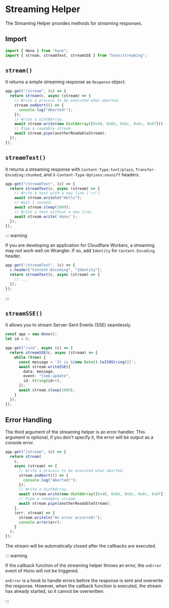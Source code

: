 # Streaming Helper

The Streaming Helper provides methods for streaming responses.

## Import

```ts
import { Hono } from "hono";
import { stream, streamText, streamSSE } from "hono/streaming";
```

## `stream()`

It returns a simple streaming response as `Response` object.

```ts
app.get("/stream", (c) => {
  return stream(c, async (stream) => {
    // Write a process to be executed when aborted.
    stream.onAbort(() => {
      console.log("Aborted!");
    });
    // Write a Uint8Array.
    await stream.write(new Uint8Array([0x48, 0x65, 0x6c, 0x6c, 0x6f]));
    // Pipe a readable stream.
    await stream.pipe(anotherReadableStream);
  });
});
```

## `streamText()`

It returns a streaming response with `Content-Type:text/plain`, `Transfer-Encoding:chunked`, and `X-Content-Type-Options:nosniff` headers.

```ts
app.get("/streamText", (c) => {
  return streamText(c, async (stream) => {
    // Write a text with a new line ('\n').
    await stream.writeln("Hello");
    // Wait 1 second.
    await stream.sleep(1000);
    // Write a text without a new line.
    await stream.write(`Hono!`);
  });
});
```

::: warning

If you are developing an application for Cloudflare Workers, a streaming may not work well on Wrangler. If so, add `Identity` for `Content-Encoding` header.

```ts
app.get("/streamText", (c) => {
  c.header("Content-Encoding", "Identity");
  return streamText(c, async (stream) => {
    // ...
  });
});
```

:::

## `streamSSE()`

It allows you to stream Server-Sent Events (SSE) seamlessly.

```ts
const app = new Hono();
let id = 0;

app.get("/sse", async (c) => {
  return streamSSE(c, async (stream) => {
    while (true) {
      const message = `It is ${new Date().toISOString()}`;
      await stream.writeSSE({
        data: message,
        event: "time-update",
        id: String(id++),
      });
      await stream.sleep(1000);
    }
  });
});
```

## Error Handling

The third argument of the streaming helper is an error handler.
This argument is optional, if you don't specify it, the error will be output as a console error.

```ts
app.get("/stream", (c) => {
  return stream(
    c,
    async (stream) => {
      // Write a process to be executed when aborted.
      stream.onAbort(() => {
        console.log("Aborted!");
      });
      // Write a Uint8Array.
      await stream.write(new Uint8Array([0x48, 0x65, 0x6c, 0x6c, 0x6f]));
      // Pipe a readable stream.
      await stream.pipe(anotherReadableStream);
    },
    (err, stream) => {
      stream.writeln("An error occurred!");
      console.error(err);
    }
  );
});
```

The stream will be automatically closed after the callbacks are executed.

::: warning

If the callback function of the streaming helper throws an error, the `onError` event of Hono will not be triggered.

`onError` is a hook to handle errors before the response is sent and overwrite the response. However, when the callback function is executed, the stream has already started, so it cannot be overwritten.

:::
